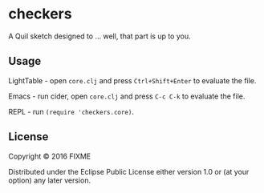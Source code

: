 # checkers

A Quil sketch designed to ... well, that part is up to you.

## Usage

LightTable - open `core.clj` and press `Ctrl+Shift+Enter` to evaluate the file.

Emacs - run cider, open `core.clj` and press `C-c C-k` to evaluate the file.

REPL - run `(require 'checkers.core)`.

## License

Copyright © 2016 FIXME

Distributed under the Eclipse Public License either version 1.0 or (at
your option) any later version.
